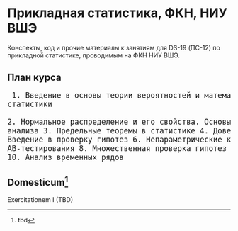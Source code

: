 # Прикладная статистика, ФКН, НИУ ВШЭ

Конспекты, код и прочие материалы к занятиям для DS-19 (ПС-12) по прикладной статистике, проводимым на ФКН НИУ ВШЭ.

## План курса
<big><pre>
    1. Введение в основы теории вероятностей и математической статистики	
    2. Нормальное распределение и его свойства. Основы корреляционного анализа
	3. Предельные теоремы в статистике
	4. Доверительные интервалы
	5. Введение в проверку гипотез
	6. Непараметрические критерии
	7. Процедуры AB-тестирования
	8. Множественная проверка гипотез
	9. Линейная регрессия
	10. Анализ временных рядов
</pre></big>

## Domesticum[^1]

Exercitationem I (TBD)

[^1]: tbd
